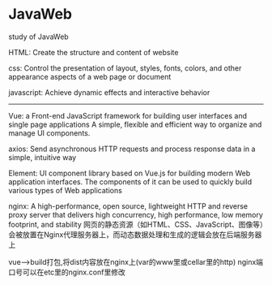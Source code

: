 # JavaWeb
study of JavaWeb

HTML: Create the structure and content of website

css: Control the presentation of layout, styles, fonts, colors, and other appearance aspects of a web page or document

javascript: Achieve dynamic effects and interactive behavior

--------------
Vue: a Front-end JavaScript framework for building user interfaces and single page applications 
A simple, flexible and efficient way to organize and manage UI components.

axios: Send asynchronous HTTP requests and process response data in a simple, intuitive way

Element: UI component library based on Vue.js for building modern Web application interfaces. The components of it can be used to quickly build various types of Web applications

nginx: A high-performance, open source, lightweight HTTP and reverse proxy server that delivers high concurrency, high performance, low memory footprint, and stability
网页的静态资源（如HTML、CSS、JavaScript、图像等）会被放置在Nginx代理服务器上，而动态数据处理和生成的逻辑会放在后端服务器上

vue-->build打包,将dist内容放在nginx上(var的www里或cellar里的http)
nginx端口号可以在etc里的nginx.conf里修改